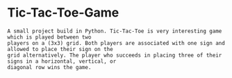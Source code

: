 # Tic-Tac-Toe-Game
    A small project build in Python. Tic-Tac-Toe is very interesting game which is played between two       
    players on a (3x3) grid. Both players are associated with one sign and allowed to place their sign on the     
    grid alternatively. The player who succeeds in placing three of their signs in a horizontal, vertical, or     
    diagonal row wins the game.
     
